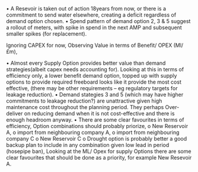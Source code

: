 •	A Resevoir is taken out of action 18years from now, or there is a commitment to send water elsewhere, creating a deficit regardless of demand option chosen. 
•	Spend pattern of demand option 2, 3 & 5 suggest a rollout of meters, with spike in spend in the next AMP and subsequent smaller spikes (for replacement). 
 
Ignoring CAPEX for now, Observing Value in terms of  Benefit/ OPEX (Ml/£m),
 
•	Almost every Supply Option provides better value than demand strategies(albeit capex needs accounting for). Looking at this in terms of efficiency only, a lower benefit demand option, topped up with supply options to provide required freeboard looks like it provide the most cost effective, (there may be other requirements – eg regulatory targets for leakage reduction). 
•	Demand stategies 3 and 5 (which may have higher commitments to leakage reduction?) are unattractive given high maintenance cost throughout the planning period. They perhaps Over-deliver on reducing demand when it is not cost-effective and there is enough headroom anyway.
•	There are some clear favourites in terms of efficiency, Option combinations should probably priorize,
o	 New Reservoir A, 
o	import from neighbouring company A, 
o	import from neighbouring company C 
o	New Reservoir C
o	Drought option is probably better a good backup plan to include in any combination given low lead in period (hosepipe ban), 
Looking at the ML/ Opex for supply  Options there are some clear favourites that should be done as a priority, for example New Resevoir A. 
